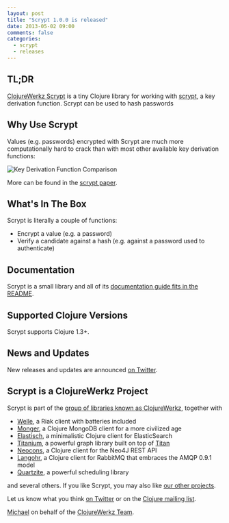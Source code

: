 ```yaml
---
layout: post
title: "Scrypt 1.0.0 is released"
date: 2013-05-02 09:00
comments: false
categories:
  - scrypt
  - releases
---
```


## TL;DR

[ClojureWerkz Scrypt](https://github.com/clojurewerkz/scrypt) is a tiny Clojure library for working with [scrypt](),
a key derivation function. Scrypt can be used to hash passwords


## Why Use Scrypt

Values (e.g. passwords) encrypted with Scrypt are much more computationally hard to crack than with most other
available key derivation functions:

![Key Derivation Function Comparison](/images/posts/kdf-comparison.png)

More can be found in the [scrypt paper](http://www.tarsnap.com/scrypt/scrypt.pdf).


## What's In The Box

Scrypt is literally a couple of functions:

 * Encrypt a value (e.g. a password)
 * Verify a candidate against a hash (e.g. against a password used to authenticate)


## Documentation

Scrypt is a small library and all of its [documentation guide fits in the README](https://github.com/clojurewerkz/scrypt#documentation).


## Supported Clojure Versions

Scrypt supports Clojure 1.3+.



## News and Updates

New releases and updates are announced [on Twitter](http://twitter.com/clojurewerkz).


## Scrypt is a ClojureWerkz Project

Scrypt is part of the [group of libraries known as ClojureWerkz](http://clojurewerkz.org), together with

 * [Welle](http://clojureriak.info), a Riak client with batteries included
 * [Monger](http://clojuremongodb.info), a Clojure MongoDB client for a more civilized age
 * [Elastisch](http://clojureelasticsearch.info), a minimalistic Clojure client for ElasticSearch
 * [Titanium](http://titanium.clojurewerkz.org), a powerful graph library built on top of [Titan](http://thinkaurelius.github.io/titan/)
 * [Neocons](http://clojureneo4j.info), a Clojure client for the Neo4J REST API
 * [Langohr](http://clojurerabbitmq.info), a Clojure client for RabbitMQ that embraces the AMQP 0.9.1 model
 * [Quartzite](http://clojurequartz.info), a powerful scheduling library

and several others. If you like Scrypt, you may also like [our other projects](http://clojurewerkz.org).

Let us know what you think [on Twitter](http://twitter.com/clojurewerkz) or on the [Clojure mailing list](https://groups.google.com/group/clojure).


[Michael](http://twitter.com/michaelklishin) on behalf of the [ClojureWerkz Team](http://twitter.com/clojurewerkz).

